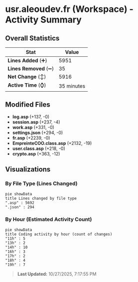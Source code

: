 # usr.aleoudev.fr (Workspace) - Activity Summary 

## Overall Statistics

| Stat                   | Value                                                             |
| ---------------------- | ----------------------------------------------------------------- |
| **Lines Added** (➕)   | 5951                                          |
| **Lines Removed** (➖) | 35                                        |
| **Net Change** (↕)    | 5916                |
| **Active Time** (⌚)   | 35 minutes |


## Modified Files
- **log.asp** (+137, -0)
- **session.asp** (+237, -4)
- **work.asp** (+331, -0)
- **settings.json** (+294, -0)
- **fr.asp** (+2239, -0)
- **EmpreinteCOO.class.asp** (+2132, -19)
- **user.class.asp** (+218, -0)
- **crypto.asp** (+363, -12)

## Visualizations

### By File Type (Lines Changed)

```mermaid
pie showData
title Lines changed by file type
".asp" : 5692
".json" : 294
```

### By Hour (Estimated Activity Count)

```mermaid
pie showData
title Coding activity by hour (count of changes)
"11h" : 5
"13h" : 2
"14h" : 10
"16h" : 3
"17h" : 2
"18h" : 4
"19h" : 7
```


> **Last Updated:** 10/27/2025, 7:17:55 PM